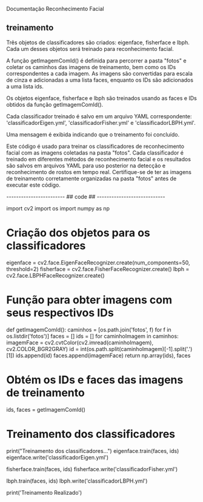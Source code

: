 Documentação Reconhecimento Facial

## treinamento ##

Três objetos de classificadores são criados: eigenface, fisherface e lbph. 
Cada um desses objetos será treinado para reconhecimento facial.

A função getImagemComId() é definida para percorrer a pasta "fotos" e coletar os caminhos das imagens de treinamento, 
bem como os IDs correspondentes a cada imagem. As imagens são convertidas para escala de cinza e adicionadas a uma 
lista faces, enquanto os IDs são adicionados a uma lista ids.

Os objetos eigenface, fisherface e lbph são treinados usando as faces e IDs obtidos da função getImagemComId().

Cada classificador treinado é salvo em um arquivo YAML correspondente: 'classificadorEigen.yml', 'classificadorFisher.yml' 
e 'classificadorLBPH.yml'.

Uma mensagem é exibida indicando que o treinamento foi concluído.

Este código é usado para treinar os classificadores de reconhecimento facial com as imagens coletadas na pasta "fotos". 
Cada classificador é treinado em diferentes métodos de reconhecimento facial e os resultados são salvos em arquivos YAML 
para uso posterior na detecção e reconhecimento de rostos em tempo real. Certifique-se de ter as imagens de treinamento 
corretamente organizadas na pasta "fotos" antes de executar este código.

------------------------ ## code ## ----------------------------

import cv2
import os
import numpy as np

# Criação dos objetos para os classificadores
eigenface = cv2.face.EigenFaceRecognizer.create(num_components=50, threshold=2)
fisherface = cv2.face.FisherFaceRecognizer.create()
lbph = cv2.face.LBPHFaceRecognizer.create()

# Função para obter imagens com seus respectivos IDs
def getImagemComId():
    caminhos = [os.path.join('fotos', f) for f in os.listdir('fotos')]
    faces = []
    ids = []
    for caminhoImagem in caminhos:
        imagemFace = cv2.cvtColor(cv2.imread(caminhoImagem), cv2.COLOR_BGR2GRAY)
        id = int(os.path.split(caminhoImagem)[-1].split('.')[1])
        ids.append(id)
        faces.append(imagemFace)
    return np.array(ids), faces

# Obtém os IDs e faces das imagens de treinamento
ids, faces = getImagemComId()

# Treinamento dos classificadores
print("Treinamento dos classificadores...")
eigenface.train(faces, ids)
eigenface.write('classificadorEigen.yml')

fisherface.train(faces, ids)
fisherface.write('classificadorFisher.yml')

lbph.train(faces, ids)
lbph.write('classificadorLBPH.yml')

print('Treinamento Realizado')
